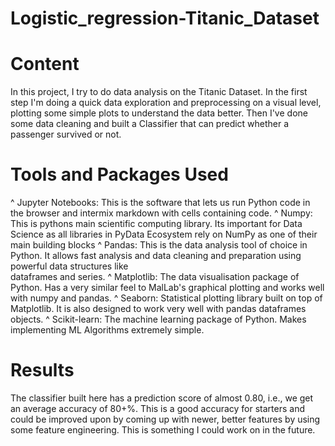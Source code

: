 # Logistic_regression-Titanic_Dataset
# Content
In this project, I try to do data analysis on the Titanic Dataset. In the first step I'm doing a quick data exploration and preprocessing on a visual level, plotting some simple plots to understand the data better. Then I've done some data cleaning and built a Classifier that can predict whether a passenger survived or not.
# Tools and Packages Used
^ Jupyter Notebooks: This is the software that lets us run Python code in the browser and intermix markdown with cells containing code.
^ Numpy: This is pythons main scientific computing library. Its important for Data Science as all libraries in PyData Ecosystem rely on NumPy as one of their main 
  building blocks
^ Pandas: This is the data analysis tool of choice in Python. It allows fast analysis and data cleaning and preparation using powerful data structures like  
   dataframes and series.
^ Matplotlib: The data visualisation package of Python. Has a very similar feel to MalLab's graphical plotting and works well with numpy and pandas.
^ Seaborn: Statistical plotting library built on top of Matplotlib. It is also designed to work very well with pandas dataframes objects.
^ Scikit-learn: The machine learning package of Python. Makes implementing ML Algorithms extremely simple.
# Results
The classifier built here has a prediction score of almost 0.80, i.e., we get an average accuracy of 80+%. This is a good accuracy for starters and could be improved upon by coming up with newer, better features by using some feature engineering. This is something I could work on in the future.
